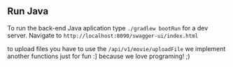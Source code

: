 

## Run Java
To run the back-end Java aplication type `./gradlew bootRun` for a dev server. Navigate to `http://localhost:8090/swagger-ui/index.html`

to upload files you have to use the `/api/v1/movie/uploadFile` we implement another functions just for fun :] because we love programing! ;)
